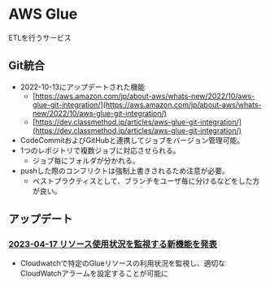 # AWS Glue

ETLを行うサービス

## Git統合

- 2022-10-13にアップデートされた機能
  - [https://aws.amazon.com/jp/about-aws/whats-new/2022/10/aws-glue-git-integration/](https://aws.amazon.com/jp/about-aws/whats-new/2022/10/aws-glue-git-integration/)
  - [https://dev.classmethod.jp/articles/aws-glue-git-integration/](https://dev.classmethod.jp/articles/aws-glue-git-integration/)
- CodeCommitおよびGitHubと連携してジョブをバージョン管理可能。
- 1つのレポジトリで複数ジョブに対応させられる。
  - ジョブ毎にフォルダが分かれる。
- pushした際のコンフリクトは強制上書きされるため注意が必要。
  - ベストプラクティスとして、ブランチをユーザ毎に分けるなどをした方が良い。

## アップデート

### [2023-04-17 リソース使用状況を監視する新機能を発表](https://aws.amazon.com/jp/about-aws/whats-new/2023/04/aws-glue-monitor-usage-resources/)

- Cloudwatchで特定のGlueリソースの利用状況を監視し、適切なCloudWatchアラームを設定することが可能に